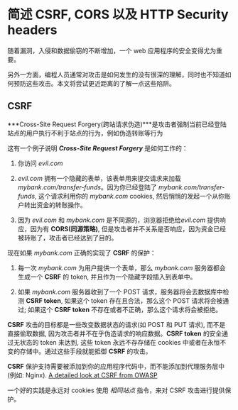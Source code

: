 # 简述 CSRF, CORS 以及 HTTP Security headers
随着漏洞，入侵和数据偷窃的不断增加，一个 web 应用程序的安全变得尤为重要。

另外一方面，编程人员通常对攻击是如何发生的没有很深的理解，同时也不知道如何预防这些攻击。本文将尝试更近距离的了解一点这些陷阱。

## CSRF
***Cross-Site Request Forgery(跨站请求伪造)***是攻击者强制当前已经登陆站点的用户执行不利于站点的行为，例如伪造转账等行为

这有一个例子说明 ***Cross-Site Request Forgery*** 是如何工作的：
1. 你访问 *evil.com*

2. *evil.com* 拥有一个隐藏的表单，该表单用来提交请求来加载 *mybank.com/transfer-funds*。因为你已经登陆了 *mybank.com/transfer-funds*, 这个请求利用你的 *mybank.com* cookies, 然后悄悄的发起一个从你账户转出资金的转账操作。

3. 因为 *evil.com* 和 *mybank.com* 是不同源的，浏览器拒绝给*evil.com* 提供响应，因为有 **CORS(同源策略)**, 但是攻击者并不关系是否响应，因为资金已经被转账了，攻击者已经达到了目的。

现在如果 *mybank.com* 正确的实现了 **CSRF** 的保护：

1. 每一次 *mybank.com* 为用户提供一个表单，那么 *mybank.com* 服务器都会生成一个 **CSRF** 的 token, 并且作为一个隐藏字段插入到表单中。

2. 如果 *mybank.com* 服务器收到了一个 POST 请求，服务器将会去数据库中检测 **CSRF token**, 如果这个 token 存在且合法，那么这个 POST 请求将会被通过; 如果这个 **CSRF token** 不存在或者不正确，那么这个请求将会被拒绝。

**CSRF** 攻击的目标都是一些改变数据状态的请求(如 POST 和 PUT 请求), 而不是直接偷取数据, 因为攻击者并不在乎伪造请求的响应数据。**CSRF token** 的安全通过无状态的 token 来达到, 这些 token 永远不存存储在 cookies 中或者在永恒不变的存储中。通过这些手段就能抵御 **CSRF** 的攻击。

**CSRF** 保护支持需要被添加到你的应用程序代码中，而不能添加到代理服务层中(例如: Nginx). [A detailed look at CSRF from OWASP](https://github.com/OWASP/CheatSheetSeries/blob/master/cheatsheets/Cross-Site_Request_Forgery_Prevention_Cheat_Sheet.md)

一个好的实践是永远对 cookies 使用 *相同站点* 指令，来对 CSRF 攻击进行提供保护。